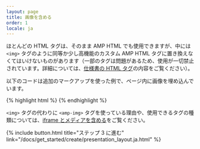 ```yaml
---
layout: page
title: 画像を含める
order: 1
locale: ja
---
```


ほとんどの HTML タグは、そのまま AMP HTML でも使用できますが、中には `<img>` タグのように同等か少し高機能のカスタム AMP HTML タグに置き換えなくてはいけないものがあります（一部のタグは問題があるため、使用が一切禁止されています。詳細については、[仕様書の HTML タグ](https://github.com/ampproject/amphtml/blob/master/spec/amp-html-format.md)の内容をご覧ください）。

以下のコードは追加のマークアップを使った例で、ページ内に画像を埋め込んでいます。

{% highlight html %}
<amp-img src="welcome.jpg" alt="Welcome" height="400" width="800"></amp-img>
{% endhighlight %}

`<img>` タグの代わりに `<amp-img>` タグを使っている理由や、使用できるタグの種類については、[iframe とメディアを含める](/docs/guides/amp_replacements.html)をご覧ください。

{% include button.html title="ステップ 3 に進む" link="/docs/get_started/create/presentation_layout.ja.html" %}
